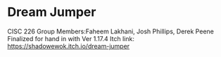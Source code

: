 # Dream Jumper
 CISC 226
 Group Members:Faheem Lakhani, Josh Phillips, Derek Peene
 Finalized for hand in with Ver 1.17.4
 Itch link: https://shadowewok.itch.io/dream-jumper
